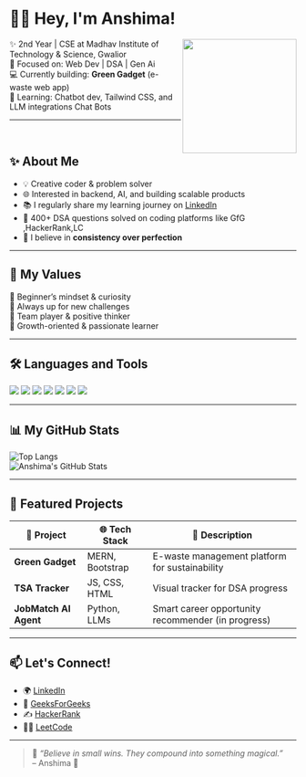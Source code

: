 # 👩‍💻 Hey, I'm Anshima!

<img src="https://media.giphy.com/media/v1.Y2lkPTc5MGI3NjExYzZyYjk3MzY0bWhnMGZlNTFiaHRpbGdiNTF4ZHQ4bzFlZGh6c3hlZiZlcD12MV9naWZzX3NlYXJjaCZjdD1n/M9gbBd9nbDrOTu1Mqx/giphy.gif" width="200px" align="right" />

✨ 2nd Year | CSE  at Madhav Institute of Technology & Science, Gwalior  
🎯 Focused on: Web Dev | DSA | Gen Ai  
💻 Currently building: **Green Gadget** (e-waste web app)  
🧠 Learning: Chatbot dev, Tailwind CSS, and LLM integrations Chat Bots 

---
<br>

## ✨ About Me

- 💡 Creative coder & problem solver  
- 🌐 Interested in backend, AI, and building scalable products  
- 📚 I regularly share my learning journey on [LinkedIn]([https://linkedin.com/in/your-profile-link](https://www.linkedin.com/in/a-s-k/))  
- 🧩 400+ DSA questions solved on coding platforms like GfG ,HackerRank,LC  
- 🧠 I believe in **consistency over perfection**

---

## 🌱 My Values

🦋 Beginner’s mindset & curiosity  
🦋 Always up for new challenges  
🦋 Team player & positive thinker  
🦋 Growth-oriented & passionate learner  

---

## 🛠️ Languages and Tools

<p align="left">
  <img src="https://img.shields.io/badge/C%2B%2B-00599C?style=flat&logo=c%2B%2B&logoColor=white"/>
  <img src="https://img.shields.io/badge/JavaScript-F7DF1E?style=flat&logo=javascript&logoColor=black"/>
  <img src="https://img.shields.io/badge/Node.js-339933?style=flat&logo=nodedotjs&logoColor=white"/>
  <img src="https://img.shields.io/badge/Express.js-000000?style=flat&logo=express&logoColor=white"/>
  <img src="https://img.shields.io/badge/MongoDB-47A248?style=flat&logo=mongodb&logoColor=white"/>
  <img src="https://img.shields.io/badge/Tailwind_CSS-38B2AC?style=flat&logo=tailwind-css&logoColor=white"/>
  <img src="https://img.shields.io/badge/React-20232A?style=flat&logo=react&logoColor=61DAFB"/>
</p>

---

## 📊 My GitHub Stats

![Top Langs](https://github-readme-stats.vercel.app/api/top-langs/?username=your-username&layout=compact&theme=radical)  
![Anshima's GitHub Stats](https://github-readme-stats.vercel.app/api?username=your-username&show_icons=true&theme=radical)

---

## 📌 Featured Projects

| 💼 Project | 🌐 Tech Stack | 🌱 Description |
|-----------|----------------|----------------|
| **Green Gadget** | MERN, Bootstrap | E-waste management platform for sustainability |
| **TSA Tracker** | JS, CSS, HTML | Visual tracker for DSA progress |
| **JobMatch AI Agent** | Python, LLMs | Smart career opportunity recommender (in progress) |

---

## 📫 Let's Connect!

- 🌍 [LinkedIn]([https://linkedin.com/in/your-profile-link](https://www.linkedin.com/in/a-s-k/))  
- 🧠 [GeeksForGeeks]([https://auth.geeksforgeeks.org/user/your-profile](https://www.geeksforgeeks.org/user/anshimass3co/))  
- ✍️ [HackerRank](https://www.hackerrank.com/profile/anshimasinghask)
- 👩‍💻 [LeetCode]([https://leetcode.com/your-username/](https://leetcode.com/u/23cs10an18/))

---

> 🌸 *“Believe in small wins. They compound into something magical.”*  
> – Anshima 💫

